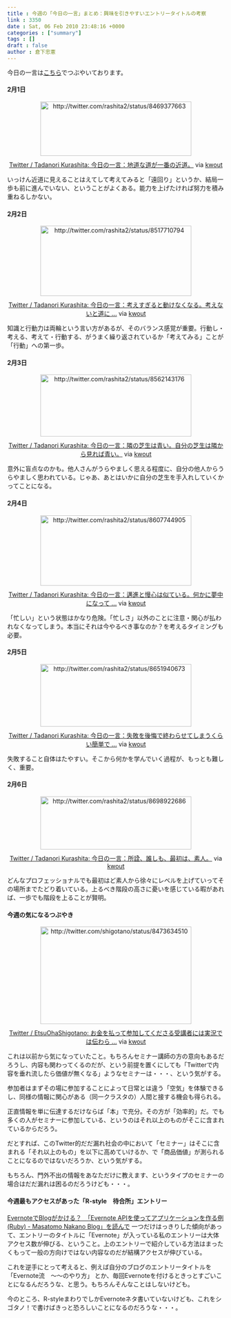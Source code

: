 ```yaml
---
title : 今週の「今日の一言」まとめ：興味を引きやすいエントリータイトルの考察
link : 3350
date : Sat, 06 Feb 2010 23:48:16 +0000
categories : ["summary"]
tags : []
draft : false
author : 倉下忠憲
---
```


今日の一言は<a href="http://twitter.com/rashita2">こちら</a>でつぶやいております。

<h4>2月1日</h4>
<div class="kwout" style="text-align: center;"><img src="http://kwout.com/cutout/c/wd/7p/mv7_bor_rou_w350.jpg" alt="http://twitter.com/rashita2/status/8469377663" title="Twitter / Tadanori Kurashita: 今日の一言：地道な道が一番の近道。" width="350" height="126" style="border: none;" usemap="#map_cwd7pmv7" /><map id="map_cwd7pmv7" name="map_cwd7pmv7"><area coords="0,0,90,0" href="http://twitter.com/" alt="" shape="rect" /><area coords="15,38,69,44" href="http://twitter.com/rashita2/status/8469377663" alt="" shape="rect" /><area coords="15,64,42,92" href="http://twitter.com/rashita2" alt="" shape="rect" /><area coords="54,63,122,80" href="http://twitter.com/rashita2" alt="" shape="rect" /></map><p style="margin-top: 10px; text-align: center;"><a href="http://twitter.com/rashita2/status/8469377663">Twitter / Tadanori Kurashita: 今日の一言：地道な道が一番の近道。</a> via <a href="http://kwout.com/quote/cwd7pmv7">kwout</a></p></div>
<!--more-->
いっけん近道に見えることはえてして考えてみると「遠回り」というか、結局一歩も前に進んでいない、ということがよくある。能力を上げたければ努力を積み重ねるしかない。
<h4>2月2日</h4>
<div class="kwout" style="text-align: center;"><img src="http://kwout.com/cutout/u/mv/c4/x5a_bor_rou_w350.jpg" alt="http://twitter.com/rashita2/status/8517710794" title="Twitter / Tadanori Kurashita: 今日の一言：考えすぎると動けなくなる。考えないと道に ..." width="350" height="163" style="border: none;" usemap="#map_umvc4x5a" /><map id="map_umvc4x5a" name="map_umvc4x5a"><area coords="15,78,67,84" href="http://twitter.com/rashita2/status/8517710794" alt="" shape="rect" /><area coords="15,103,42,131" href="http://twitter.com/rashita2" alt="" shape="rect" /><area coords="54,103,122,121" href="http://twitter.com/rashita2" alt="" shape="rect" /></map><p style="margin-top: 10px; text-align: center;"><a href="http://twitter.com/rashita2/status/8517710794">Twitter / Tadanori Kurashita: 今日の一言：考えすぎると動けなくなる。考えないと道に ...</a> via <a href="http://kwout.com/quote/umvc4x5a">kwout</a></p></div>
知識と行動力は両輪という言い方があるが、そのバランス感覚が重要。行動し・考える、考えて・行動する、がうまく繰り返されているか「考えてみる」ことが「行動」への第一歩。
<h4>2月3日</h4>
<div class="kwout" style="text-align: center;"><img src="http://kwout.com/cutout/m/6t/bk/nif_bor_rou_w350.jpg" alt="http://twitter.com/rashita2/status/8562143176" title="Twitter / Tadanori Kurashita: 今日の一言：隣の芝生は青い。自分の芝生は隣から見れば青い。" width="350" height="144" style="border: none;" usemap="#map_m6tbknif" /><map id="map_m6tbknif" name="map_m6tbknif"><area coords="16,57,70,63" href="http://twitter.com/rashita2/status/8562143176" alt="" shape="rect" /><area coords="16,82,43,110" href="http://twitter.com/rashita2" alt="" shape="rect" /><area coords="55,81,123,99" href="http://twitter.com/rashita2" alt="" shape="rect" /></map><p style="margin-top: 10px; text-align: center;"><a href="http://twitter.com/rashita2/status/8562143176">Twitter / Tadanori Kurashita: 今日の一言：隣の芝生は青い。自分の芝生は隣から見れば青い。</a> via <a href="http://kwout.com/quote/m6tbknif">kwout</a></p></div>
意外に盲点なのかも。他人さんがうらやましく思える程度に、自分の他人からうらやましく思われている。じゃあ、あとはいかに自分の芝生を手入れしていくかってことになる。
<h4>2月4日</h4>
<div class="kwout" style="text-align: center;"><img src="http://kwout.com/cutout/w/if/z7/gyj_bor_rou_w350.jpg" alt="http://twitter.com/rashita2/status/8607744905" title="Twitter / Tadanori Kurashita: 今日の一言：邁進と慢心は似ている。何かに夢中になって ..." width="350" height="163" style="border: none;" usemap="#map_wifz7gyj" /><map id="map_wifz7gyj" name="map_wifz7gyj"><area coords="15,104,42,133" href="http://twitter.com/rashita2" alt="" shape="rect" /><area coords="55,104,122,122" href="http://twitter.com/rashita2" alt="" shape="rect" /><area coords="15,79,68,85" href="http://twitter.com/rashita2/status/8607744905" alt="" shape="rect" /></map><p style="margin-top: 10px; text-align: center;"><a href="http://twitter.com/rashita2/status/8607744905">Twitter / Tadanori Kurashita: 今日の一言：邁進と慢心は似ている。何かに夢中になって ...</a> via <a href="http://kwout.com/quote/wifz7gyj">kwout</a></p></div>
「忙しい」という状態はかなり危険。「忙しさ」以外のことに注意・関心が払われなくなってしまう。本当にそれは今やるべき事なのか？を考えるタイミングも必要。
<h4>2月5日</h4>
<div class="kwout" style="text-align: center;"><img src="http://kwout.com/cutout/s/hr/y2/ukn_bor_rou_w350.jpg" alt="http://twitter.com/rashita2/status/8651940673" title="Twitter / Tadanori Kurashita: 今日の一言：失敗を後悔で終わらせてしまうくらい簡単で ..." width="350" height="145" style="border: none;" usemap="#map_shry2ukn" /><map id="map_shry2ukn" name="map_shry2ukn"><area coords="15,58,68,64" href="http://twitter.com/rashita2/status/8651940673" alt="" shape="rect" /><area coords="15,84,42,112" href="http://twitter.com/rashita2" alt="" shape="rect" /><area coords="54,83,122,100" href="http://twitter.com/rashita2" alt="" shape="rect" /></map><p style="margin-top: 10px; text-align: center;"><a href="http://twitter.com/rashita2/status/8651940673">Twitter / Tadanori Kurashita: 今日の一言：失敗を後悔で終わらせてしまうくらい簡単で ...</a> via <a href="http://kwout.com/quote/shry2ukn">kwout</a></p></div>
失敗すること自体はたやすい。そこから何かを学んでいく過程が、もっとも難しく、重要。
<h4>2月6日</h4>
<div class="kwout" style="text-align: center;"><img src="http://kwout.com/cutout/8/uk/xt/94x_bor_rou_w350.jpg" alt="http://twitter.com/rashita2/status/8698922686" title="Twitter / Tadanori Kurashita: 今日の一言：所詮、誰しも、最初は、素人。" width="350" height="123" style="border: none;" usemap="#map_8ukxt94x" /><map id="map_8ukxt94x" name="map_8ukxt94x"><area coords="15,33,68,40" href="http://twitter.com/rashita2/status/8698922686" alt="" shape="rect" /><area coords="15,59,42,87" href="http://twitter.com/rashita2" alt="" shape="rect" /><area coords="54,58,122,75" href="http://twitter.com/rashita2" alt="" shape="rect" /></map><p style="margin-top: 10px; text-align: center;"><a href="http://twitter.com/rashita2/status/8698922686">Twitter / Tadanori Kurashita: 今日の一言：所詮、誰しも、最初は、素人。</a> via <a href="http://kwout.com/quote/8ukxt94x">kwout</a></p></div>
どんなプロフェッショナルでも最初はど素人から徐々にレベルを上げていってその場所までたどり着いている。上るべき階段の高さに憂いを感じている暇があれば、一歩でも階段を上ることが賢明。
<h4>今週の気になるつぶやき</h4>
<div class="kwout" style="text-align: center;"><img src="http://kwout.com/cutout/y/c3/sj/bqs_bor_rou_w350.jpg" alt="http://twitter.com/shigotano/status/8473634510" title="Twitter / EtsuOhaShigotano: お金を払って参加してくださる受講者には実況では伝わら ..." width="350" height="226" style="border: none;" usemap="#map_yc3sjbqs" /><map id="map_yc3sjbqs" name="map_yc3sjbqs"><area coords="16,140,70,146" href="http://twitter.com/shigotano/status/8473634510" alt="" shape="rect" /><area coords="87,140,116,146" href="http://www.hootsuite.com/" alt="" shape="rect" /><area coords="16,165,43,193" href="http://twitter.com/shigotano" alt="" shape="rect" /><area coords="56,165,134,182" href="http://twitter.com/shigotano" alt="" shape="rect" /><area coords="205,56,270,73" href="http://twitter.com/rashita2" alt="" shape="rect" /></map><p style="margin-top: 10px; text-align: center;"><a href="http://twitter.com/shigotano/status/8473634510">Twitter / EtsuOhaShigotano: お金を払って参加してくださる受講者には実況では伝わら ...</a> via <a href="http://kwout.com/quote/yc3sjbqs">kwout</a></p></div>
これは以前から気になっていたこと。もちろんセミナー講師の方の意向もあるだろうし、内容も関わってくるのだが、という前提を置くにしても「Twitterで内容を垂れ流したら価値が無くなる」ようなセミナーは・・・、という気がする。

参加者はまずその場に参加することによって日常とは違う「空気」を体験できるし、同様の情報に関心がある（同一クラスタの）人間と接する機会も得られる。

正直情報を単に伝達するだけならば「本」で充分。その方が「効率的」だ。でも多くの人がセミナーに参加している、というのはそれ以上のものがそこに含まれているからだろう。

だとすれば、このTwitter的だだ漏れ社会の中において「セミナー」はそこに含まれる「それ以上のもの」を以下に高めていけるか、で「商品価値」が測られることになるのではないだろうか、という気がする。

もちろん、門外不出の情報をあなただけに教えます、というタイプのセミナーの場合はだだ漏れは困るのだろうけども・・・。
<h4>今週最もアクセスがあった「R-style　待合所」エントリー</h4>
<a href="http://r-style.posterous.com/evernoteblog-evernote-api-ruby-masatomo-nakan">EvernoteでBlogがかける？　「Evernote APIを使ってアプリケーションを作る例 (Ruby) - Masatomo Nakano Blog」を読んで</a>
一つだけはっきりした傾向があって、エントリーのタイトルに「Evernote」が入っている私のエントリーは大体アクセス数が伸びる、ということ。上のエントリーで紹介している方法はまったくもって一般の方向けではない内容なのだが結構アクセスが伸びている。

これを逆手にとって考えると、例えば自分のブログのエントリータイトルを
「Evernote流　～～のやり方」
とか、毎回Evernoteを付けるときっとすごいことになるんだろうな、と思う。もちろんそんなことはしないけども。

今のところ、R-styleまわりでしかEvernoteネタ書いていないけども、これをシゴタノ！で書けばきっと恐ろしいことになるのだろうな・・・。